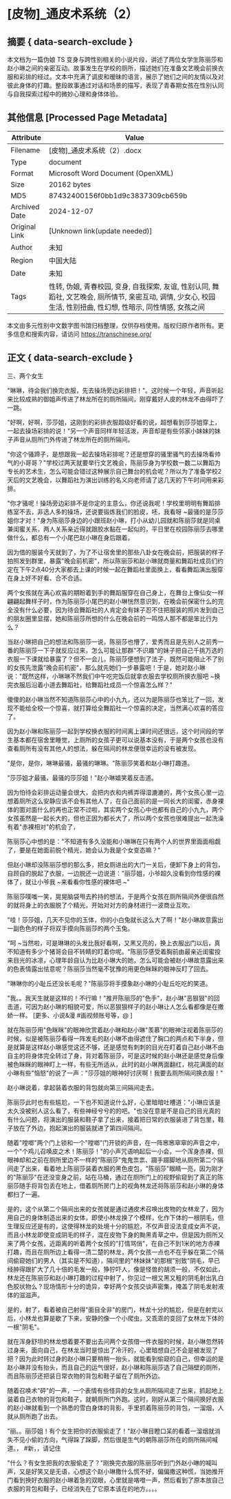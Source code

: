 # [皮物]_通皮术系统（2）



## 摘要  { data-search-exclude }

<!-- tcd_abstract -->
本文档为一篇伪娘 TS 变身与跨性别相关的小说片段，讲述了两位女学生陈丽莎和赵小琳之间的亲密互动。故事发生在学校的厕所，描述她们在准备文艺晚会前换衣服和彩排的经过。文本中充满了调皮和暧昧的语言，展示了她们之间的友情以及对彼此身体的打趣。整段故事通过对话和场景的描写，表现了青春期女孩在性别认同与自我探索过程中的微妙心理和身体体验。

<!-- tcd_abstract_end -->

## 其他信息 [Processed Page Metadata]

| Attribute       | Value                                  |
|-----------------|----------------------------------------|
| Filename        | [皮物]_通皮术系统（2）.docx                             |
| Type            | document                                 |
| Format          | Microsoft Word Document (OpenXML)                               |
| Size            | 20162 bytes                           |
| MD5             | 87432400156f0bb1d9c3837309cb659b                                  |
| Archived Date   | 2024-12-07                             |
| Original Link   | [Unknown link(update needed)]                         |
| Author          | 未知                               |
| Region          | 中国大陆                               |
| Date            | 未知                                 |
| Tags            | 性转, 伪娘, 青春校园, 变身, 自我探索, 友谊, 性别认同, 舞蹈社, 文艺晚会, 厕所情节, 亲密互动, 调情, 少女心, 校园生活, 性别扭曲, 性幻想, 性暗示, 同性情感, 女孩之间                                 |

本文由多元性别中文数字图书馆归档整理，仅供存档使用。版权归原作者所有。更多信息和搜索内容，请访问 <https://transchinese.org/>


## 正文 { data-search-exclude }

<!-- tcd_main_text -->
三、两个女生

"琳琳，待会我们换完衣服，先去操场旁边彩排把！"。这时候一个年轻，声音听起来比较成熟的御姐声传进了林龙所在的厕所隔间，刚穿戴好人皮的林龙不由得吓了一跳。

"好啊，好啊，莎莎姐，这刚到的彩排衣服超级好看的说，超想看到莎莎姐穿上，一起去操场彩排的说！"另一个声音同样年轻活泼，声音却是有些邻家小妹妹的妹子声音从厕所门外传进了林龙所在的厕所隔间。

"你这个骚蹄子，是想跟我一起去操场彩排呢？还是想穿的骚里骚气的去操场看帅气的小哥哥？"学校过两天就要举行文艺晚会，陈丽莎身为学校数一数二以舞蹈为专长的艺术生，怎么可能会错过这种展示自己舞台的机会呢？所以为了准备学校2天后的文艺晚会，以舞蹈社为演出训练的名义向老师请了这几天的下午时间用来彩排。

"你才骚呢！操场旁边彩排不是你定的主意么，你还说我呢！学校里明明有舞蹈排练室不去，非选人多的操场，还说要锻炼我们的脸皮，呸，我看呀 ~最骚的是莎莎姐你才对！"身为陈丽莎身边的小跟班赵小琳，打小从幼儿园就和陈丽莎就是同桌兼闺蜜关系，两人关系亲近得就跟胶水黏在一起似的，平日里在校园陈丽莎去哪里做什么，都总有一个小尾巴赵小琳在身后跟着。

因为借的服装今天就到了，为了不让宿舍里的那些八卦女在晚会前，把服装的样子拍照发到群里，暴露"晚会前机密"，所以陈丽莎和赵小琳就商量和舞蹈社成员们约定在下午2点40分大家都去上课的时候一起在舞蹈社里面换上，看看舞蹈演出服穿在身上好不好看、合不合适。

两个女孩就在满心欢喜的期盼着到手的舞蹈服穿在自己身上，在舞台上像仙女一样翩翩起舞样子时，作为陈丽莎小尾巴的赵小琳恍然意识到，在晚会前保密什么的完全没有什么必要，因为待会舞蹈社的人肯定会有妹子忍不住把服装的照片发到自己的朋友圈里显摆，她和陈丽莎所想的什么在晚会前的一鸣惊人那不都是笨比行为么？

当赵小琳把自己的想法和陈丽莎一说，陈丽莎也懵了，爱秀而且是先别人之前秀一番的陈丽莎一下子就反应过来，怎么可能让那群"不识趣"的妹子把自己千挑万选的衣服一下课就给暴露了？但不一会儿，陈丽莎便想到了法子，既然可能阻止不了别的女孩先泄露"晚会前机密"，那么就先她们一步暴露吧！于是，她对赵小琳说："既然这样，小琳琳不然我们中午吃完饭后就拿衣服去学校厕所换衣服吧 ~换完衣服后沿着小道去舞蹈社，给舞蹈社成员一个惊喜怎么样？"

傻傻的赵小琳当然不知道陈丽莎心中的小九九，还以为是陈丽莎也笨比了一回，发现不能给全校一个惊喜，就打算给全舞蹈社一个惊喜的决定，当然满心欢喜的答应了。

因为赵小琳和陈丽莎一起到学校换衣服的时间离上课时间还很远，这个时间段的学生基本都在宿舍里睡觉，上厕所的女孩子更可以说基本没有，于是两个女孩也没有查看厕所有没有其他人的想法，躲在隔间的林龙便很幸运的没有被发现。

"是你，是你，琳琳最骚，最骚的琳琳。"陈丽莎笑着和赵小琳打趣道。

"莎莎姐才最骚，最骚的莎莎姐！"赵小琳嬉笑着反击道。

因为怕待会彩排运动量会很大，会把内衣和内裤弄得湿漉漉的，两个女孩心里一边想着厕所这么安静应该不会有其他人了，在自己面前的是一同长大的闺蜜，赤身裸体的面对面什么的再也正常不过啦，其实两个女孩心中也都有自己的小九九，两个女孩虽然是一起长大的，但也正因为都长大了，所以两个女孩也很难提出一起洗澡有着"赤裸相对"的机会了，

陈丽莎心中想的是："不知道有多久没能和小琳琳在只有两个人的世界里面面相觑了，要是在她面前脱个精光，她会认为我是个女变态嘛？"

但赵小琳却没陈丽莎想的那么多，把女厕进出的大门一关后，便卸下身上的背包，自顾自的脱起了衣服，一边脱还一边说道："丽莎姐，小爷超久没看到你性感的裸体了，就让小爷我 ~来看看你性感的裸体吧 ~"

陈丽莎噗嗤一笑，晃晃脑袋甩去矜持的想法，于是两个女孩在厕所隔间外便很自然的就将身上的衣服脱了个精光，开始对对方的身材进行一波商业互吹。

"哇！莎莎姐，几天不见你的玉体，你的小白兔就长这么大了啊！"赵小琳故意露出一副色色的样子将双手摸向陈丽莎的两个玉兔。

"呵 ~当然啦，可是琳琳的头发比我好看啊，又黑又亮的，换上衣服出门以后，真不知道有多少个猪哥会目不转睛的盯着你呢。"陈丽莎感受着胸前由最亲近闺蜜投来目光的冰凉，心理年龄自认为比赵小琳大的她，怎么可能会被赵小琳故意露出来的色表情露出怯意呢？陈丽莎当然毫不犹豫的用更色眯眯的眼神反盯了回去。

"琳琳你的小耻丘还没长毛呢？"陈丽莎将手摸象赵小琳的小耻丘吃吃的笑道。

"我。。我天生就是这样的！不行嘛！"推开陈丽莎的"色手"，赵小琳"恶狠狠"的回击道，可因为赵小琳的相貌可爱，所以恶狠狠样子的赵小琳让人怎么看都像是在撒娇一样。 [更多、小说&漫 #画视频账号等，@ ]

就在陈丽莎用"色眯眯"的眼神欣赏着赵小琳和赵小琳"羡慕"的眼神注视着陈丽莎的时候，似是被陈丽莎看得一阵发毛的赵小琳不由得遮住了胸口的两点和下半身，但是就算是这样赵小琳感觉这还不够，还是感觉有刺刺的目光在盯着自己赵小琳不由自主的将身体完全转过了身，背对着陈丽莎，可是这时候的赵小琳还是感觉身后像被色眯眯的眼神盯上一样，有些无所适从，此时的赵小琳两面翻红，桃花满面的赵小琳有些"恼怒"的说了一声："莎莎姐的眼神好讨厌啊！我要去厕所隔间换衣服！"

赵小琳说着，拿起装着衣服的背包就向第三间隔间走去。

陈丽莎此时也有些尴尬，一下也不知道说什么好，心里暗暗吐槽道："小琳应该是太久没被别人这么看了，有些神经兮兮的的吧。"也没在意是不是自己的目光真的有什么问题，将演出的服装和鞋子拿了出来，接着把日常的衣服装进了背包里，鞋子放在了外边，抱起演出的服装就进了第四间隔间。

随着"嘡啷"两个门上锁和一个"嘡啷"门开锁的声音，在一阵窸窸窣窣的声音之中，一个"个鸡儿召唤皮之术！陈丽莎！"的小声咒语响起后一小会，一个浑身赤裸，但眼神却和之前在厕所里边不一样的"陈丽莎"鬼鬼祟祟、蹑手蹑脚地从厕所第二个隔间走了出来，看着地上陈丽莎装着衣服的黑色皮包，"陈丽莎"眼睛一亮，因为刚才的"陈丽莎"在还没变身之前，站在马桶，通过在厕所门上的视野偷窥到了真正的陈丽莎随手将背包丢在地上，借着厕所房门上的视角林龙还将陈丽莎和赵小琳的身体都扫了一遍。

是的，这个从第二个隔间出来的女孩就是通过通皮术召唤出皮物的女林龙了，因为用自己的身体制造出来的女体，即使小林龙换了个模样，化作下体的一根阴毛，但生理反应还是有的，这使得林龙的处境十分的尴尬，不仅声音没法变成女声不说，而且小林龙即使变成阴毛的样子，混在皮物下身的黝黑青草之中，但是因为厕所又来了两个女孩，近距离的听着两个女孩的"打情骂俏"，在自己不到1米的地方赤裸打趣，而且在厕所边上看得一清二楚的林龙，两个女孩一点也不在乎躲在第二个隔间偷窥她们的男人（其实是不知道），隔间里的"林妹妹"的那根"别致"阴毛，早已经肿得跟扩大了几十倍的毛发一般，狰狞吓人，像是怪兽的胡须一般，不仅如此，林龙还在陈丽莎和赵小琳打趣的过程中射了，你见过一根又黑又粗的阴毛射出乳白色胶状物么？现场情形十分的诡异，幸好两个女孩交谈声密集，掩盖了阴毛发射液体的滋滋声。

是的，射了，看着被自己射得"面目全非"的房门，林龙十分的尴尬，但是在射完以后，小林龙也算是歇了下来，安静的像一个小爬虫，又乖乖的变回了女林龙下体的一根"阴毛"。

就在浑身舒坦的林龙想着要不要出去问两个女孩借一件衣服的时候，赵小琳忽然转过身来，面向自己，在林龙当时是惊出了冷汗的，心里暗想自己不会是被发现了把？因为此时转过身的赵小琳只要稍稍一抬头，就能看到偷窥的自己，但幸运的是赵小琳并没有抬头，而且自己的运气很好，赵小琳和陈丽莎选了自己隔壁的厕所，而且陈丽莎还把装日常衣物的背包和鞋子留在了厕所外边。

随着召唤术"砰"的一声，一个表情有些怪异的女生从厕所隔间走了出来，抓起地上装着自己衣物的背包和鞋子，就朝厕所门外跑。这时，刚好从第三个隔间换好衣服的赵小琳就看到一个熟悉的雪白身体的背影，手里抓着陈丽莎的背包，一溜烟，人就从厕所跑了出去。

"丽。。丽莎姐！有个女生把你的衣服偷走了！"赵小琳目瞪口呆的看着一溜烟就消失不见小偷的方向，气得跺了跺脚，然后很是生气的朝陈丽莎所在的厕所隔间喊道。， #新，，请记住

"什么？有女生把我的衣服偷走了？"刚换完衣服的陈丽莎听到门外赵小琳的喊叫声，又是好笑又是无语，心想这个赵小琳撒什么慌不好，偏偏撒这种慌，当她推开门看到换好衣服的赵小琳着急的双眼，心里就是咯噔一声，然后看到了原本放自己衣服的背包和鞋子，已经消失在了它原本该在的地方。。。。
<!-- tcd_main_text_end -->

